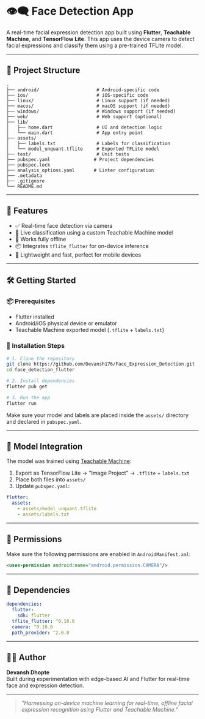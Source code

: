 # 👁️‍🗨️ Face Detection App

A real-time facial expression detection app built using **Flutter**, **Teachable Machine**, and **TensorFlow Lite**. This app uses the device camera to detect facial expressions and classify them using a pre-trained TFLite model.

---

## 📁 Project Structure

```
.
├── android/                     # Android-specific code
├── ios/                         # iOS-specific code
├── linux/                       # Linux support (if needed)
├── macos/                       # macOS support (if needed)
├── windows/                     # Windows support (if needed)
├── web/                         # Web support (optional)
├── lib/
│   ├── home.dart                # UI and detection logic
│   └── main.dart                # App entry point
├── assets/
│   ├── labels.txt               # Labels for classification
│   └── model_unquant.tflite     # Exported TFLite model
├── test/                        # Unit tests
├── pubspec.yaml                # Project dependencies
├── pubspec.lock
├── analysis_options.yaml       # Linter configuration
├── .metadata
├── .gitignore
└── README.md
```

---

## 🧠 Features

- ✅ Real-time face detection via camera
- 🔄 Live classification using a custom Teachable Machine model
- 🔌 Works fully offline
- 📦 Integrates `tflite_flutter` for on-device inference
- 🧪 Lightweight and fast, perfect for mobile devices

---

## 🛠️ Getting Started

### 📦 Prerequisites

- Flutter installed
- Android/iOS physical device or emulator
- Teachable Machine exported model (`.tflite` + `labels.txt`)

### 🔧 Installation Steps

```bash
# 1. Clone the repository
git clone https://github.com/Devansh176/Face_Expression_Detection.git
cd face_detection_flutter

# 2. Install dependencies
flutter pub get

# 3. Run the app
flutter run
```

Make sure your model and labels are placed inside the `assets/` directory and declared in `pubspec.yaml`.

---

## 📂 Model Integration

The model was trained using [Teachable Machine](https://teachablemachine.withgoogle.com/):

1. Export as TensorFlow Lite → "Image Project" → `.tflite` + `labels.txt`
2. Place both files into `assets/`
3. Update `pubspec.yaml`:

```yaml
flutter:
  assets:
    - assets/model_unquant.tflite
    - assets/labels.txt
```

---

## 🔐 Permissions

Make sure the following permissions are enabled in `AndroidManifest.xml`:

```xml
<uses-permission android:name="android.permission.CAMERA"/>
```

---

## 🧰 Dependencies

```yaml
dependencies:
  flutter:
    sdk: flutter
  tflite_flutter: ^0.10.0
  camera: ^0.10.0
  path_provider: ^2.0.0
```

---

## 👨‍💻 Author

**Devansh Dhopte**  
Built during experimentation with edge-based AI and Flutter for real-time face and expression detection.

---

> _"Harnessing on-device machine learning for real-time, offline facial expression recognition using Flutter and Teachable Machine."_
